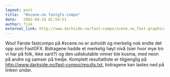 ```yaml
---
layout: post
title:  "#scene.no fastgfx-compo"
date:   2002-04-24 01:54:51
author: fisk
external_link: http://www.darkside.no/fast-compo/scene.no_fast-graphics-compo_2002-04-23.zip 
---
```

Woo! Første fastcompo på \#scene.no er avholdt og merkelig nok endte det
opp som FastGFX. Bidragene hadde et merkelig høyt nivå (sier hvor mye
tro vi har på folk, ikke sant?) og den udiskutable vinner ble kusma, med
neon på andre og samser på tredje. Komplett resultatliste er tilgjenglig
på http://www.darkside.no/fast-compo/results.txt, bidragene kan lastes
ned på linken under.

